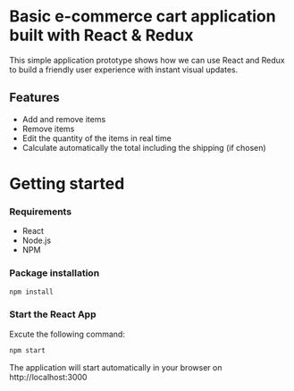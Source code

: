 # Basic e-commerce cart application built with React & Redux

This simple application prototype shows how we can use React and Redux to build a friendly user experience with instant visual updates.

## Features

* Add and remove items
* Remove items
* Edit the quantity of the items in real time
* Calculate automatically the total including the shipping (if chosen)

# Getting started

### Requirements

* React
* Node.js
* NPM

### Package installation

```bash
npm install
```

### Start the React App

Excute the following command:

```bash
npm start
```

The application will start automatically in your browser on http://localhost:3000
